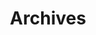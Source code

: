 ---
title: "Archives"
layout: "archives"
url: "/archives/"
summary: "archives"
description: "Here you'll find posts ordered by date."


---